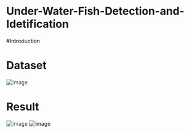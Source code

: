 # Under-Water-Fish-Detection-and-Idetification
#Introduction
# Dataset
![image](https://user-images.githubusercontent.com/96630179/191557729-1331520a-2262-48aa-b6b3-e971d3110ee7.png)
# Result
![image](https://user-images.githubusercontent.com/96630179/190478358-580fd95f-eb18-4d44-b56e-55fc306699fd.png)
![image](https://user-images.githubusercontent.com/96630179/190894816-0763a72f-1542-43dd-95f2-f15596781c88.png)
